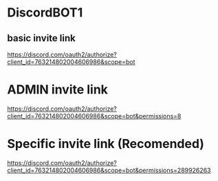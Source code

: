 # DiscordBOT1
## basic invite link
https://discord.com/oauth2/authorize?client_id=763214802004606986&scope=bot

# ADMIN invite link
https://discord.com/oauth2/authorize?client_id=763214802004606986&scope=bot&permissions=8

# Specific invite link (Recomended)
https://discord.com/oauth2/authorize?client_id=763214802004606986&scope=bot&permissions=289926263
